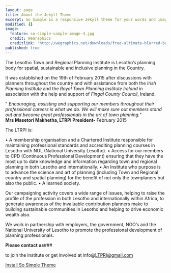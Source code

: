 ```yaml
---
layout: page
title: About the Jekyll Theme
excerpt: So Simple is a responsive Jekyll theme for your words and images.
modified: {}
image:
  feature: so-simple-sample-image-4.jpg
  credit: WeGraphics
  creditlink: 'http://wegraphics.net/downloads/free-ultimate-blurred-background-pack/'
published: true
---
```


The Lesotho Town and Regional Planning Institute is Lesotho’s planning body for spatial, sustainable and inclusive planning in the Country. 

It was established on the 19th of February 2015 after discussions with planners throughout the country and with assistance from both the _Irish Planning Institute_ and the _Royal Town Planning Institute Ireland_ in association with the help and support of _Fingal County Council_, Ireland.  

" _Encouraging, assisting and supporting our members throughout their professional careers is what we do. We will make sure out members stand out and become great professionals in the art of town planning._"   
**Mrs Masetori Makhetha, 
LTRPI President-**
February 2015

The LTRPI  is: 

•	A membership organisation and a Chartered Institute responsible for maintaining professional standards and accrediting planning courses in Lesotho with NUL (National University Lesotho).
•	Access for our members to CPD (Continuous Professional Development) ensuring that they have the most up to date knowledge and information regarding town and regional planning in both Lesotho and internationally. 
•	An Institute who purpose is to advance the science and art of planning (including Town and Regional country and spatial planning) for the benefit of not only the townplaners but also the public.
•	A learned society.

Our campaigning activity covers a wide range of issues, helping to raise the profile of the profession in both Lesotho and internationally within Africa, to  generate awareness of the invaluable contribution planners make to building sustainable communities in Lesotho and helping to drive economic wealth also.

We work in partnership with employers, the government, NGO’s and the National University of Lesotho to promote the professional development of planning professionals.

**Please contact us**###

 to join the institute or get involved at info@LTPRI@gmail.com  


<a markdown="0" href="{{ site.url }}/theme-setup" class="btn">Install So Simple Theme</a>

[^1]: Example: *domain.com/category-name/post-title*

